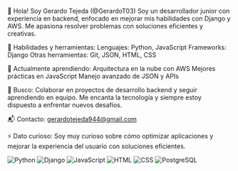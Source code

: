 👋 Hola! Soy Gerardo Tejeda (@GerardoT03)
Soy un desarrollador junior con experiencia en backend, enfocado en mejorar mis habilidades con Django y AWS. Me apasiona resolver problemas con soluciones eficientes y creativas.

💼 Habilidades y herramientas:
Lenguajes: Python, JavaScript
Frameworks: Django
Otras herramientas: Git, JSON, HTML, CSS

🌱 Actualmente aprendiendo:
Arquitectura en la nube con AWS
Mejores prácticas en JavaScript
Manejo avanzado de JSON y APIs

🎯 Busco:
Colaborar en proyectos de desarrollo backend y seguir aprendiendo en equipo. Me encanta la tecnología y siempre estoy dispuesto a enfrentar nuevos desafíos.

📬 Contacto:
gerardotejeda944@gmail.com

⚡ Dato curioso:
Soy muy curioso sobre cómo optimizar aplicaciones y mejorar la experiencia del usuario con soluciones eficientes.

![Python](https://img.shields.io/badge/Python-3776AB?style=for-the-badge&logo=python&logoColor=white)
![Django](https://img.shields.io/badge/Django-092E20?style=for-the-badge&logo=django&logoColor=white)
![JavaScript](https://img.shields.io/badge/JavaScript-F7DF1E?style=for-the-badge&logo=javascript&logoColor=black)
![HTML](https://img.shields.io/badge/HTML-E34F26?style=for-the-badge&logo=html5&logoColor=white)
![CSS](https://img.shields.io/badge/CSS-1572B6?style=for-the-badge&logo=css3&logoColor=white)
![PostgreSQL](https://img.shields.io/badge/PostgreSQL-336791?style=for-the-badge&logo=postgresql&logoColor=white)



